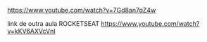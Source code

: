 https://www.youtube.com/watch?v=7Gd8an7qZ4w

link de outra aula ROCKETSEAT
https://www.youtube.com/watch?v=kKV6AXVcVnI
